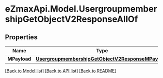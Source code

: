 
# eZmaxApi.Model.UsergroupmembershipGetObjectV2ResponseAllOf

## Properties

Name | Type | Description | Notes
------------ | ------------- | ------------- | -------------
**MPayload** | [**UsergroupmembershipGetObjectV2ResponseMPayload**](UsergroupmembershipGetObjectV2ResponseMPayload.md) |  | 

[[Back to Model list]](../README.md#documentation-for-models)
[[Back to API list]](../README.md#documentation-for-api-endpoints)
[[Back to README]](../README.md)

